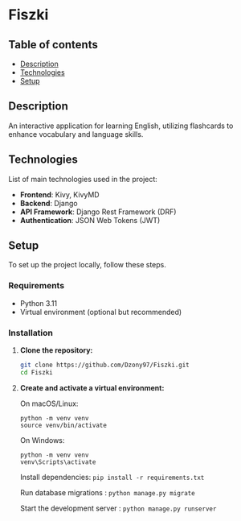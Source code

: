# Fiszki

## Table of contents
* [Description](#description)
* [Technologies](#technologies)
* [Setup](#setup)

## Description
An interactive application for learning English, utilizing flashcards to enhance vocabulary and language skills.

## Technologies
List of main technologies used in the project:

- **Frontend**: Kivy, KivyMD
- **Backend**: Django
- **API Framework**: Django Rest Framework (DRF)
- **Authentication**: JSON Web Tokens (JWT)

## Setup

To set up the project locally, follow these steps.

### Requirements

- Python 3.11
- Virtual environment (optional but recommended)

### Installation

1. **Clone the repository:**

   ```bash
   git clone https://github.com/Dzony97/Fiszki.git
   cd Fiszki
   
2. **Create and activate a virtual environment:**
    
    On macOS/Linux:
    
    ```
    python -m venv venv
    source venv/bin/activate
    ```

    On Windows:

    ```    
    python -m venv venv
    venv\Scripts\activate
    ```
    Install dependencies:
```pip install -r requirements.txt```

    Run database migrations :
```python manage.py migrate```

    Start the development server :
```python manage.py runserver```
